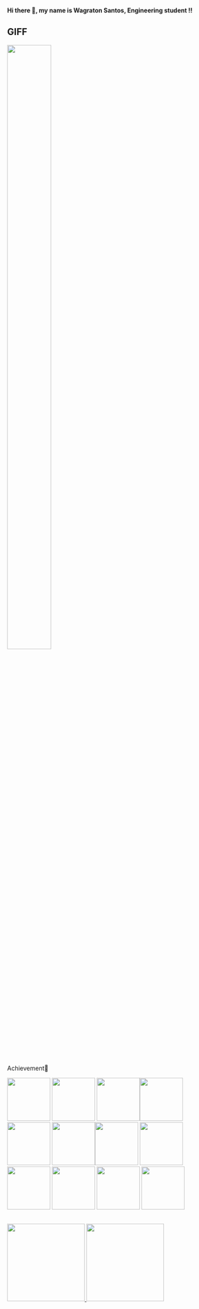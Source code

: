 ### <h4>Hi there 👋, my name is Wagraton Santos, Engineering student !!</h4>


## GIFF
<div>
    <a display="flex" height= 400px; justify-content= "center" overflow= "hidden">
    <img flex= "none" width= 45%; height= 60%; src="https://media.giphy.com/media/l3ZrVw8NkxIly/giphy.gif" />
    </a>
</div>

  ##
  
Achievement🥇 
 <div>      
  <a href="https://github.com/session"><img height="100" width="100" src="/librity/librity/raw/master/.github/libft.png" ></a>
  <a href="https://github.com/session"><img height="100" width="100" src="/librity/librity/raw/master/.github/get_next_line.png"></a>
  <a href="https://github.com/session"><img height="100" width="100" src="/librity/librity/raw/master/.github/netwhat.png ></a>
  <a href="https://github.com/session"><img height="100" width="100" src="/librity/librity/raw/master/.github/ft_printf.png"></a>
  <a href="https://github.com/session"><img height="100" width="100" src="/librity/librity/raw/master/.github/ft_born2beroot.png"></a>
  <a href="https://github.com/session"><img height="100" width="100" src="/librity/librity/raw/master/.github/ft_fractol.png></a>
  <a href="https://github.com/session"><img height="100" width="100" src="/librity/librity/raw/master/.github/ft_pipex.png"></a>
  <a href="https://github.com/session"><img height="100" width="100" src="/librity/librity/raw/master/.github/ft_push_swap.png"></a>
  <a href="https://github.com/session"><img height="100" width="100" src="/librity/librity/raw/master/.github/ft_minihell.png"></a>
  <a href="https://github.com/session"><img height="100" width="100" src="/librity/librity/raw/master/.github/ft_philosophers.png"></a>
  <a href="https://github.com/session"><img height="100" width="100" src="/librity/librity/raw/master/.github/ft_minirt.png"></a>
  <a href="https://github.com/session"><img height="100" width="100" src="/librity/librity/raw/master/.github/ft_cpp.png"></a>
 </div>

  ##

  <div>
<a href="https://github.com/Wagratom">
<img loading="lazy" height="180em" src="https://github-readme-stats.vercel.app/api/top-langs/?username=Wagratom&layout=compact&langs_count=7&theme=dracula"/>
<img loading="lazy" height="180em" src="https://github-readme-stats.vercel.app/api?username=Wagratom&show_icons=true&theme=dracula&include_all_commits=true&count_private=true"/>
</div>
